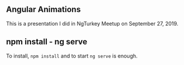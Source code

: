 ## Angular Animations

This is a presentation I did in NgTurkey Meetup on September 27, 2019.

## npm install - ng serve
To install, ```npm install``` and to start ```ng serve``` is enough. 
